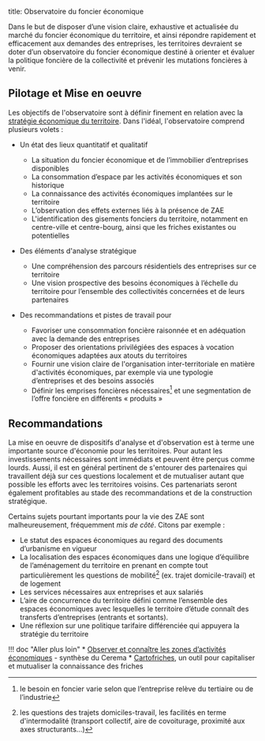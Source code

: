 title: Observatoire du foncier économique

Dans le but de disposer d’une vision claire, exhaustive et actualisée du marché du foncier économique du territoire, et ainsi répondre rapidement et efficacement aux demandes des entreprises, les territoires devraient se doter d’un observatoire du foncier économique destiné à orienter et évaluer la politique foncière de la collectivité et prévenir les mutations foncières à venir.

## Pilotage et Mise en oeuvre

Les objectifs de l'observatoire sont à définir finement en relation avec la [stratégie économique du territoire][strategie_eco_territoriale]. Dans l'idéal, l'observatoire comprend plusieurs volets :

* Un état des lieux quantitatif et qualitatif
    * La situation du foncier économique et de l’immobilier d’entreprises disponibles
    * La consommation d’espace par les activités économiques et son historique
    * La connaissance des activités économiques implantées sur le territoire
    * L’observation des effets externes liés à la présence de ZAE
    * L'identification des gisements fonciers du territoire, notamment en centre-ville et centre-bourg, ainsi que les friches existantes ou potentielles

* Des éléments d'analyse stratégique
    * Une compréhension des parcours résidentiels des entreprises sur ce territoire
    * Une vision prospective des besoins économiques à l’échelle du territoire pour l’ensemble des collectivités concernées et de leurs partenaires

* Des recommandations et pistes de travail pour
    * Favoriser une consommation foncière raisonnée et en adéquation avec la demande des entreprises
    * Proposer des orientations privilégiées des espaces à vocation économiques adaptées aux atouts du territoires  
    * Fournir une vision claire de l'organisation inter-territoriale en matière d'activités économiques, par exemple via une typologie d’entreprises et des besoins associés
    * Définir les emprises foncières nécessaires[^1] et une segmentation de l’offre foncière en différents « produits »

## Recommandations
La mise en oeuvre de dispositifs d'analyse et d'observation est à terme une importante source d'économie pour les territoires. Pour autant les investissements nécessaires sont immédiats et peuvent être perçus comme lourds. Aussi, il est en général pertinent de s'entourer des partenaires qui travaillent déjà sur ces questions localement et de mutualiser autant que possible les efforts avec les territoires voisins. Ces partenariats seront également profitables au stade des recommandations et de la construction stratégique.

Certains sujets pourtant importants pour la vie des ZAE sont malheureusement, fréquemment _mis de côté_. Citons par exemple :

* Le statut des espaces économiques au regard des documents d’urbanisme en vigueur
* La localisation des espaces économiques dans une logique d’équilibre de l’aménagement du territoire en prenant en compte tout particulièrement les questions de mobilité[^2] (ex. trajet domicile-travail) et de logement
* Les services nécessaires aux entreprises et aux salariés
* L’aire de concurrence du territoire défini comme l’ensemble des espaces économiques avec lesquelles le territoire d’étude connaît des transferts d’entreprises (entrants et sortants).
* Une réflexion sur une politique tarifaire différenciée qui appuyera la stratégie du territoire

[^1]: le besoin en foncier varie selon que l’entreprise relève du tertiaire ou de l’industrie
[^2]: les questions des trajets domiciles-travail, les facilités en terme d'intermodalité (transport collectif, aire de covoiturage, proximité aux axes structurants…)

!!! doc "Aller plus loin"
    * [Observer et connaître les zones d’activités économiques](../../references/syntheses/observer_connaitre_ZAE-cerema.md) - synthèse du Cerema
    * [Cartofriches](cartofriches.md), un outil pour capitaliser et mutualiser la connaissance des friches

[strategie_eco_territoriale]: ../strategie_territoriale/index.md
